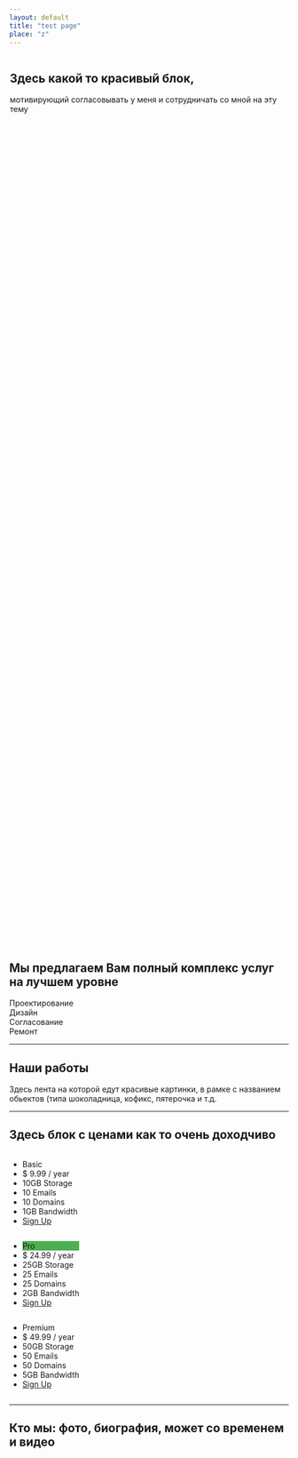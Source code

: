 ```yaml
---
layout: default
title: "test page"
place: "z"
---
```

<div class="garden" style="height: 40vh;     padding: 1px;">
<h2 sytyle="text-shadow: 0px 0px 7px #000;">Здесь какой то красивый блок,</h2> мотивирующий согласовывать у меня и сотрудничать со мной на эту тему
</div>


<h2 class="lightbg">Мы предлагаем Вам полный комплекс услуг на лучшем уровне</h2>
<div class="flexdiv">
<div class="garden circle">Проектирование</div>
<div class="garden circle">Дизайн</div>
<div class="garden circle">Согласование</div>
<div class="garden circle">Ремонт</div>
</div>
<hr>
<div class="lightbg">
<h2 class="lightbg">Наши работы</h2>
Здесь лента на которой едут красивые картинки, в рамке с названием обьектов (типа шоколадница, кофикс, пятерочка  и т.д.
</div>
<hr>

<h2 class="lightbg">Здесь блок с ценами как то очень доходчиво</h2>

<div class="flexdiv lightbg">
<div class="columns">
  <ul class="price">
    <li class="header">Basic</li>
    <li class="grey">$ 9.99 / year</li>
    <li>10GB Storage</li>
    <li>10 Emails</li>
    <li>10 Domains</li>
    <li>1GB Bandwidth</li>
    <li class="grey"><a href="#" class="button">Sign Up</a></li>
  </ul>
</div>

<div class="columns">
  <ul class="price">
    <li class="header" style="background-color:#4CAF50">Pro</li>
    <li class="grey">$ 24.99 / year</li>
    <li>25GB Storage</li>
    <li>25 Emails</li>
    <li>25 Domains</li>
    <li>2GB Bandwidth</li>
    <li class="grey"><a href="#" class="button">Sign Up</a></li>
  </ul>
</div>

<div class="columns">
  <ul class="price">
    <li class="header">Premium</li>
    <li class="grey">$ 49.99 / year</li>
    <li>50GB Storage</li>
    <li>50 Emails</li>
    <li>50 Domains</li>
    <li>5GB Bandwidth</li>
    <li class="grey"><a href="#" class="button">Sign Up</a></li>
  </ul>
</div>
</div>

<hr>
<div>
  <h2 class="lightbg"> Кто мы:   фото, биография, может со временем и видео</h2>
</div>

